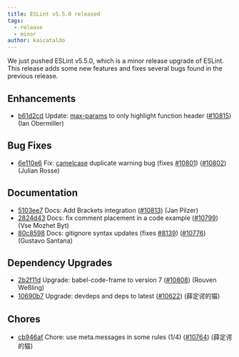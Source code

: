 ```yaml
---
title: ESLint v5.5.0 released
tags:
  - release
  - minor
author: kaicataldo 
---
```


We just pushed ESLint v5.5.0, which is a minor release upgrade of ESLint. This release adds some new features and fixes several bugs found in the previous release.










## Enhancements


* [b61d2cd](https://github.com/eslint/eslint/commit/b61d2cd) Update: [max-params](/docs/rules/max-params) to only highlight function header ([#10815](https://github.com/eslint/eslint/issues/10815)) (Ian Obermiller)




## Bug Fixes


* [6e110e6](https://github.com/eslint/eslint/commit/6e110e6) Fix: [camelcase](/docs/rules/camelcase) duplicate warning bug (fixes [#10801](https://github.com/eslint/eslint/issues/10801)) ([#10802](https://github.com/eslint/eslint/issues/10802)) (Julian Rosse)




## Documentation


* [5103ee7](https://github.com/eslint/eslint/commit/5103ee7) Docs: Add Brackets integration ([#10813](https://github.com/eslint/eslint/issues/10813)) (Jan Pilzer)
* [2824d43](https://github.com/eslint/eslint/commit/2824d43) Docs: fix comment placement in a code example ([#10799](https://github.com/eslint/eslint/issues/10799)) (Vse Mozhet Byt)
* [80c8598](https://github.com/eslint/eslint/commit/80c8598) Docs: gitignore syntax updates (fixes [#8139](https://github.com/eslint/eslint/issues/8139)) ([#10776](https://github.com/eslint/eslint/issues/10776)) (Gustavo Santana)




## Dependency Upgrades


* [2b2f11d](https://github.com/eslint/eslint/commit/2b2f11d) Upgrade: babel-code-frame to version 7 ([#10808](https://github.com/eslint/eslint/issues/10808)) (Rouven Weßling)
* [10690b7](https://github.com/eslint/eslint/commit/10690b7) Upgrade: devdeps and deps to latest ([#10622](https://github.com/eslint/eslint/issues/10622)) (薛定谔的猫)






## Chores


* [cb946af](https://github.com/eslint/eslint/commit/cb946af) Chore: use meta.messages in some rules (1/4) ([#10764](https://github.com/eslint/eslint/issues/10764)) (薛定谔的猫)
